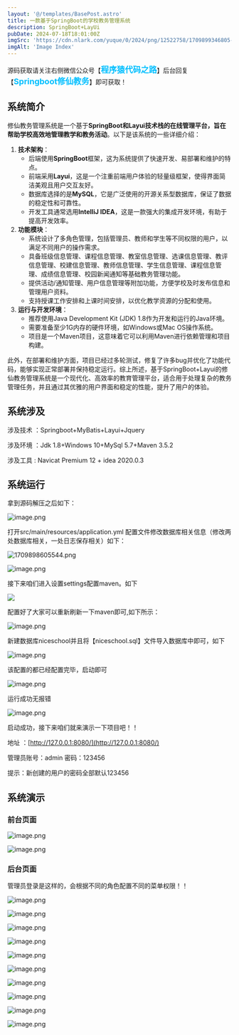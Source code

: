 ```yaml
---
layout: '@/templates/BasePost.astro'
title: 一款基于SpringBoot的学校教务管理系统
description: SpringBoot+LayUi
pubDate: 2024-07-18T18:01:00Z
imgSrc: 'https://cdn.nlark.com/yuque/0/2024/png/12522758/1709899346805-3eb4fc49-fac8-4de6-811f-d72066a6dcf8.png#averageHue=%23fafafa&clientId=ua3134b9f-9f86-4&from=paste&height=694&id=u33410134&originHeight=868&originWidth=1919&originalType=binary&ratio=1.25&rotation=0&showTitle=false&size=76243&status=done&style=none&taskId=udd6a8053-63dc-4014-945b-258fc0f51cb&title=&width=1535.2'
imgAlt: 'Image Index'
---
```


<meta name="referrer" content="no-referrer" />



源码获取请关注右侧微信公众号【<span style="font-weight: bold;text-align:left;font-size: 18px;color:#00bfff">程序猿代码之路</span>】后台回复【<span style="font-weight: bold;text-align:left;font-size: 18px;color:#00bfff">Springboot修仙教务</span>】即可获取！


## 系统简介

修仙教务管理系统是一个基于**SpringBoot和Layui技术栈的在线管理平台，旨在帮助学校高效地管理教学和教务活动**。以下是该系统的一些详细介绍：

1. **技术架构**：
    - 后端使用**SpringBoot**框架，这为系统提供了快速开发、易部署和维护的特点。
    - 前端采用**Layui**，这是一个注重前端用户体验的轻量级框架，使得界面简洁美观且用户交互友好。
    - 数据库选择的是**MySQL**，它是广泛使用的开源关系型数据库，保证了数据的稳定性和可靠性。
    - 开发工具通常选用**IntelliJ IDEA**，这是一款强大的集成开发环境，有助于提高开发效率。
2. **功能模块**：
    - 系统设计了多角色管理，包括管理员、教师和学生等不同权限的用户，以满足不同用户的操作需求。
    - 具备班级信息管理、课程信息管理、教室信息管理、选课信息管理、教评信息管理、校建信息管理、教师信息管理、学生信息管理、课程信息管理、成绩信息管理、校园新闻通知等基础教务管理功能。
    - 提供活动/通知管理、用户信息管理等附加功能，方便学校及时发布信息和管理用户资料。
    - 支持授课工作安排和上课时间安排，以优化教学资源的分配和使用。
3. **运行与开发环境**：
    - 推荐使用Java Development Kit (JDK) 1.8作为开发和运行的Java环境。
    - 需要准备至少1G内存的硬件环境，如Windows或Mac OS操作系统。
    - 项目是一个Maven项目，这意味着它可以利用Maven进行依赖管理和项目构建。

此外，在部署和维护方面，项目已经过多轮测试，修复了许多bug并优化了功能代码，能够实现正常部署并保持稳定运行。综上所述，基于SpringBoot+Layui的修仙教务管理系统是一个现代化、高效率的教育管理平台，适合用于处理复杂的教务管理任务，并且通过其优雅的用户界面和稳定的性能，提升了用户的体验。

## 系统涉及
涉及技术 ：Springboot+MyBatis+Layui+Jquery

涉及环境 ：Jdk 1.8+Windows 10+MySql 5.7+Maven 3.5.2

涉及工具 : Navicat Premium 12 + idea 2020.0.3

## 系统运行
拿到源码解压之后如下：

![image.png](https://cdn.nlark.com/yuque/0/2024/png/12522758/1709898466800-cccb18cf-6734-4faa-bc3c-c730533f3593.png#averageHue=%23fbf9f8&clientId=ua3134b9f-9f86-4&from=paste&height=258&id=u88eadf88&originHeight=322&originWidth=892&originalType=binary&ratio=1.25&rotation=0&showTitle=false&size=37538&status=done&style=none&taskId=ue22d67ef-10ce-4de7-bc8d-57c462e9bf2&title=&width=713.6)

打开src/main/resources/application.yml 配置文件修改数据库相关信息（修改两处数据库相关，一处日志保存相关）如下：

![1709898605544.png](https://cdn.nlark.com/yuque/0/2024/png/12522758/1709898635813-e82834b6-fec8-4876-b4c1-b06b3cf4f2a3.png#averageHue=%23edeff4&clientId=ua3134b9f-9f86-4&from=paste&height=473&id=ueaf13914&originHeight=591&originWidth=1855&originalType=binary&ratio=1.25&rotation=0&showTitle=false&size=94532&status=done&style=none&taskId=u96ebeba3-1c45-401a-bfa5-a5b60105484&title=&width=1484)

![image.png](https://cdn.nlark.com/yuque/0/2024/png/12522758/1709898700362-7a39c5cb-a6bf-439c-b2b9-55274e1e9c17.png#averageHue=%23edeff4&clientId=ua3134b9f-9f86-4&from=paste&height=526&id=uf58a81ee&originHeight=658&originWidth=1538&originalType=binary&ratio=1.25&rotation=0&showTitle=false&size=126528&status=done&style=none&taskId=u11852453-dbca-4edf-b3fd-30acff4582f&title=&width=1230.4)

接下来咱们进入设置settings配置maven。如下

![](https://cdn.nlark.com/yuque/0/2023/png/12522758/1703422102593-96a281bc-7047-426a-adcd-a98b4fd4c9c5.png#averageHue=%23dee3e9&from=url&id=r3Vlp&originHeight=881&originWidth=1210&originalType=binary&ratio=1.25&rotation=0&showTitle=false&status=done&style=none&title=)

配置好了大家可以重新刷新一下maven即可,如下所示：

![image.png](https://cdn.nlark.com/yuque/0/2024/png/12522758/1709898808724-4e104d6c-8996-4887-86f7-4c45fa0c4548.png#averageHue=%23e5ebf0&clientId=ua3134b9f-9f86-4&from=paste&height=519&id=ua47cb66d&originHeight=649&originWidth=1920&originalType=binary&ratio=1.25&rotation=0&showTitle=false&size=173122&status=done&style=none&taskId=u4b0ec2fb-0ddb-4e69-be17-3aa6b0cbd72&title=&width=1536)

新建数据库niceschool并且将【niceschool.sql】文件导入数据库中即可，如下

![image.png](https://cdn.nlark.com/yuque/0/2024/png/12522758/1709898925956-a2283155-3e05-4aed-aed3-ac6628771ed0.png#averageHue=%23f4f2f0&clientId=ua3134b9f-9f86-4&from=paste&height=466&id=u241f1f32&originHeight=583&originWidth=917&originalType=binary&ratio=1.25&rotation=0&showTitle=false&size=72339&status=done&style=none&taskId=uf412dfb7-0707-46ce-bdca-6b7e40bbdf0&title=&width=733.6)

该配置的都已经配置完毕，启动即可

![image.png](https://cdn.nlark.com/yuque/0/2024/png/12522758/1709899003211-03890a4e-f1df-4a7e-912e-9acdd0e2b213.png#averageHue=%23eaecf1&clientId=ua3134b9f-9f86-4&from=paste&height=425&id=uaa2392b1&originHeight=531&originWidth=1742&originalType=binary&ratio=1.25&rotation=0&showTitle=false&size=128945&status=done&style=none&taskId=u9d998d73-24a2-4436-9b3f-79517860df3&title=&width=1393.6)

运行成功无报错

![image.png](https://cdn.nlark.com/yuque/0/2024/png/12522758/1709899097972-5982cf64-407f-4b08-ab0a-55f09689117c.png#averageHue=%23ded6a9&clientId=ua3134b9f-9f86-4&from=paste&height=773&id=u1c367e7d&originHeight=966&originWidth=1908&originalType=binary&ratio=1.25&rotation=0&showTitle=false&size=285797&status=done&style=none&taskId=u0e952ec4-7e33-4ce1-8b7e-bbdcab233d3&title=&width=1526.4)

启动成功，接下来咱们就来演示一下项目吧！！

地址 ：[http://127.0.0.1:8080/](http://127.0.0.1:8080/)

管理员账号：admin    密码：123456

提示：新创建的用户的密码全部默认123456
## 系统演示
### 前台页面

![image.png](https://cdn.nlark.com/yuque/0/2024/png/12522758/1709899244254-93e962ec-f84c-4018-8473-3085e890f5b6.png#averageHue=%23ebcfaa&clientId=ua3134b9f-9f86-4&from=paste&height=702&id=u900d66e4&originHeight=878&originWidth=1909&originalType=binary&ratio=1.25&rotation=0&showTitle=false&size=309843&status=done&style=none&taskId=u654c6538-78c8-4e16-8381-cb22b7a320e&title=&width=1527.2)

![image.png](https://cdn.nlark.com/yuque/0/2024/png/12522758/1709899275721-b68283b0-d57d-42c1-8bee-8062eeb9cc41.png#averageHue=%23e8c9a0&clientId=ua3134b9f-9f86-4&from=paste&height=699&id=u1695bc6d&originHeight=874&originWidth=1909&originalType=binary&ratio=1.25&rotation=0&showTitle=false&size=172000&status=done&style=none&taskId=ub9962ea4-892d-483e-90f8-2493f61931c&title=&width=1527.2)

### 后台页面

管理员登录是这样的，会根据不同的角色配置不同的菜单权限！！

![image.png](https://cdn.nlark.com/yuque/0/2024/png/12522758/1709899346805-3eb4fc49-fac8-4de6-811f-d72066a6dcf8.png#averageHue=%23fafafa&clientId=ua3134b9f-9f86-4&from=paste&height=694&id=u33410134&originHeight=868&originWidth=1919&originalType=binary&ratio=1.25&rotation=0&showTitle=false&size=76243&status=done&style=none&taskId=udd6a8053-63dc-4014-945b-258fc0f51cb&title=&width=1535.2)

![image.png](https://cdn.nlark.com/yuque/0/2024/png/12522758/1709899415199-42792cc9-9fcb-4f0e-90ba-60daa071a77f.png#averageHue=%23fcfcfb&clientId=ua3134b9f-9f86-4&from=paste&height=708&id=u8d7463e2&originHeight=885&originWidth=1918&originalType=binary&ratio=1.25&rotation=0&showTitle=false&size=61371&status=done&style=none&taskId=ub499f75d-7847-43d8-940d-0d7a38cad23&title=&width=1534.4)

![image.png](https://cdn.nlark.com/yuque/0/2024/png/12522758/1709899431603-7cb63561-8e02-4f7a-826e-d9f94c30e1de.png#averageHue=%23e7dc94&clientId=ua3134b9f-9f86-4&from=paste&height=675&id=u64b26376&originHeight=844&originWidth=1920&originalType=binary&ratio=1.25&rotation=0&showTitle=false&size=123971&status=done&style=none&taskId=u1bd06d2c-44da-493b-a0b1-132795aa20b&title=&width=1536)

![image.png](https://cdn.nlark.com/yuque/0/2024/png/12522758/1709899445069-52a2dcb4-2cc9-4ed6-8d4a-afaa525718aa.png#averageHue=%23049588&clientId=ua3134b9f-9f86-4&from=paste&height=691&id=u6b0e3b85&originHeight=864&originWidth=1920&originalType=binary&ratio=1.25&rotation=0&showTitle=false&size=90820&status=done&style=none&taskId=udaf526c6-d3ab-4354-9865-0c1971f9e55&title=&width=1536)

![image.png](https://cdn.nlark.com/yuque/0/2024/png/12522758/1709899457656-d3316491-88e6-4615-80ea-1d0bf7fa8425.png#averageHue=%23049688&clientId=ua3134b9f-9f86-4&from=paste&height=685&id=uf54bb2e7&originHeight=856&originWidth=1920&originalType=binary&ratio=1.25&rotation=0&showTitle=false&size=83327&status=done&style=none&taskId=ua0818f80-32f3-4670-bee3-c5c7b4ef32e&title=&width=1536)

![image.png](https://cdn.nlark.com/yuque/0/2024/png/12522758/1709899473114-126ef4f5-26fe-40f5-ab37-53e0b1fc48a3.png#averageHue=%234d5451&clientId=ua3134b9f-9f86-4&from=paste&height=662&id=u2c47a598&originHeight=828&originWidth=1917&originalType=binary&ratio=1.25&rotation=0&showTitle=false&size=87050&status=done&style=none&taskId=u52300bac-83ca-4d3f-be54-ac8b7a0c2d7&title=&width=1533.6)

![image.png](https://cdn.nlark.com/yuque/0/2024/png/12522758/1709899484120-0a899258-f7ca-4a3f-8a9c-c78bf85adaa4.png#averageHue=%23d8ddaa&clientId=ua3134b9f-9f86-4&from=paste&height=619&id=uc8fdc714&originHeight=774&originWidth=1920&originalType=binary&ratio=1.25&rotation=0&showTitle=false&size=83597&status=done&style=none&taskId=uf65239c9-debc-4f5f-808f-77b1c40c108&title=&width=1536)

![image.png](https://cdn.nlark.com/yuque/0/2024/png/12522758/1709899498076-4485ebbe-34aa-45f6-badd-7b3d5523c2eb.png#averageHue=%23f9b632&clientId=ua3134b9f-9f86-4&from=paste&height=523&id=ue2976d3b&originHeight=654&originWidth=1920&originalType=binary&ratio=1.25&rotation=0&showTitle=false&size=72417&status=done&style=none&taskId=u24423c39-0a91-47ff-b94b-8df8312e2b6&title=&width=1536)

![image.png](https://cdn.nlark.com/yuque/0/2024/png/12522758/1709899510016-895ffe76-b7a9-4493-9981-6c1044aefdc9.png#averageHue=%23059588&clientId=ua3134b9f-9f86-4&from=paste&height=604&id=ufbcfc40d&originHeight=755&originWidth=1920&originalType=binary&ratio=1.25&rotation=0&showTitle=false&size=78456&status=done&style=none&taskId=u8dcb3e1f-aa42-4e85-a647-e9a6ed894d4&title=&width=1536)

![image.png](https://cdn.nlark.com/yuque/0/2024/png/12522758/1709899524149-264bd5b6-4664-4b3b-af7e-b2f95c4930c0.png#averageHue=%23fa7f4a&clientId=ua3134b9f-9f86-4&from=paste&height=601&id=u84da2fe5&originHeight=751&originWidth=1920&originalType=binary&ratio=1.25&rotation=0&showTitle=false&size=90594&status=done&style=none&taskId=u5671c924-0c86-49d8-bc1c-66eefa8372b&title=&width=1536)
